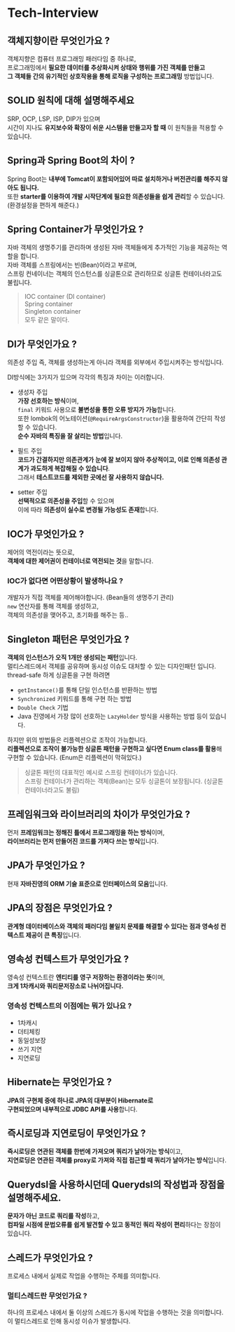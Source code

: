 # Tech-Interview
## 객체지향이란 무엇인가요 ?
객체지향은 컴퓨터 프로그래밍 패러다임 중 하나로,  
프로그래밍에서 **필요한 데이터를 추상화시켜 상태와 행위를 가진 객체를 만들고  
그 객체들 간의 유기적인 상호작용을 통해 로직을 구성하는 프로그래밍** 방법입니다.

## SOLID 원칙에 대해 설명해주세요
SRP, OCP, LSP, ISP, DIP가 있으며  
시간이 지나도 **유지보수와 확장이 쉬운 시스템을 만들고자 할 때** 이 원칙들을 적용할 수 있습니다.

## Spring과 Spring Boot의 차이 ?
Spring Boot는 **내부에 Tomcat이 포함되어있어 따로 설치하거나 버전관리를 해주지 않아도 됩니다.**  
또한 **starter를 이용하여 개발 시작단계에 필요한 의존성들을 쉽게 관리**할 수 있습니다. (환경설정을 편하게 해준다.)

## Spring Container가 무엇인가요 ?
자바 객체의 생명주기를 관리하며 생성된 자바 객체들에게 추가적인 기능을 제공하는 역할을 합니다.  
자바 객체를 스프링에서는 빈(Bean)이라고 부르며,  
스프링 컨네이너는 객체의 인스턴스를 싱글톤으로 관리하므로 싱글톤 컨테이너라고도 불립니다.
> IOC container (DI container)  
> Spring container  
> Singleton container  
> 모두 같은 말이다.

## DI가 무엇인가요 ?
의존성 주입 즉, 객체를 생성하는게 아니라 객체를 외부에서 주입시켜주는 방식입니다.  

DI방식에는 3가지가 있으며 각각의 특징과 차이는 이러합니다.
* 생성자 주입  
**가장 선호하는 방식**이며,  
`final` 키워드 사용으로 **불변성을 통한 오류 방지가 가능**합니다.  
또한 lombok의 어노테이션(`@RequireArgsConstructor`)을 활용하여 간단히 작성할 수 있습니다.  
**순수 자바의 특징을 잘 살리는 방법**입니다.

* 필드 주입  
**코드가 간결하지만 의존관계가 눈에 잘 보이지 않아 추상적이고, 이로 인해 의존성 관계가 과도하게 복잡해질 수 있습니다**.  
그래서 **테스트코드를 제외한 곳에선 잘 사용하지 않습니다.**

* setter 주입  
**선택적으로 의존성을 주입**할 수 있으며  
이에 따라 **의존성이 실수로 변경될 가능성도 존재**합니다.

## IOC가 무엇인가요 ?
제어의 역전이라는 뜻으로,  
**객체에 대한 제어권이 컨테이너로 역전되는 것**을 말합니다.

### IOC가 없다면 어떤상황이 발생하나요 ?
개발자가 직접 객체를 제어해야합니다. (Bean들의 생명주기 관리)  
`new` 연산자를 통해 객체를 생성하고,  
객체의 의존성을 맺어주고, 초기화를 해주는 등..

## Singleton 패턴은 무엇인가요 ?
**객체의 인스턴스가 오직 1개만 생성되는 패턴**입니다.  
멀티스레드에서 객체를 공유하며 동시성 이슈도 대처할 수 있는 디자인패턴 입니다.  
thread-safe 하게 싱글톤을 구현 하려면  
* `getInstance()`를 통해 단일 인스턴스를 반환하는 방법
* `Synchronized` 키워드를 통해 구현 하는 방법
* `Double Check` 기법
* Java 진영에서 가장 많이 선호하는 `LazyHolder` 방식을 사용하는 방법 등이 있습니다.  

하지만 위의 방법들은 리플렉션으로 조작이 가능합니다.  
**리플렉션으로 조작이 불가능한 싱글톤 패턴을 구현하고 싶다면 Enum class를 활용**해 구현할 수 있습니다. (Enum은 리플렉션이 막혀있다.)
> 싱글톤 패턴의 대표적인 예시로 스프링 컨테이너가 있습니다.  
> 스프링 컨테이너가 관리하는 객체(Bean)는 모두 싱글톤이 보장됩니다. (싱글톤 컨테이너라고도 불림)

## 프레임워크와 라이브러리의 차이가 무엇인가요 ?
먼저 **프레임워크는 정해진 틀에서 프로그래밍을 하는 방식**이며,  
**라이브러리는 먼저 만들어진 코드를 가져다 쓰는 방식**입니다.

## JPA가 무엇인가요 ?
현재 **자바진영의 ORM 기술 표준으로 인터페이스의 모음**입니다.

## JPA의 장점은 무엇인가요 ?
**관계형 데이터베이스와 객체의 패러다임 불일치 문제를 해결할 수 있다는 점과  영속성 컨텍스트 제공이 큰 특징**입니다.

## 영속성 컨텍스트가 무엇인가요 ?
영속성 컨텍스트란 **엔티티를 영구 저장하는 환경이라는 뜻**이며,  
**크게 1차캐시와 쿼리문저장소로 나뉘어집니다.**

### 영속성 컨텍스트의 이점에는 뭐가 있나요 ?
* 1차캐시
* 더티체킹
* 동일성보장
* 쓰기 지연
* 지연로딩

## Hibernate는 무엇인가요 ?
**JPA의 구현체 중에 하나로 JPA의 대부분이 Hibernate로  
구현되었으며 내부적으로 JDBC API를 사용**합니다.

## 즉시로딩과 지연로딩이 무엇인가요 ?
**즉시로딩은 연관된 객체를 한번에 가져오며 쿼리가 날아가는 방식**이고,  
**지연로딩은 연관된 객체를 proxy로 가져와 직접 접근할 때 쿼리가 날아가는 방식**입니다.  

## Querydsl을 사용하시던데 Querydsl의 작성법과 장점을 설명해주세요.
**문자가 아닌 코드로 쿼리를 작성**하고,  
**컴파일 시점에 문법오류를 쉽게 발견할 수 있고 동적인 쿼리 작성이 편리**하다는 장점이 있습니다.  

## 스레드가 무엇인가요 ?
프로세스 내에서 실제로 작업을 수행하는 주체를 의미합니다.

### 멀티스레드란 무엇인가요 ?
하나의 프로세스 내에서 둘 이상의 스레드가 동시에 작업을 수행하는 것을 의미합니다.  
이 멀티스레드로 인해 동시성 이슈가 발생합니다.